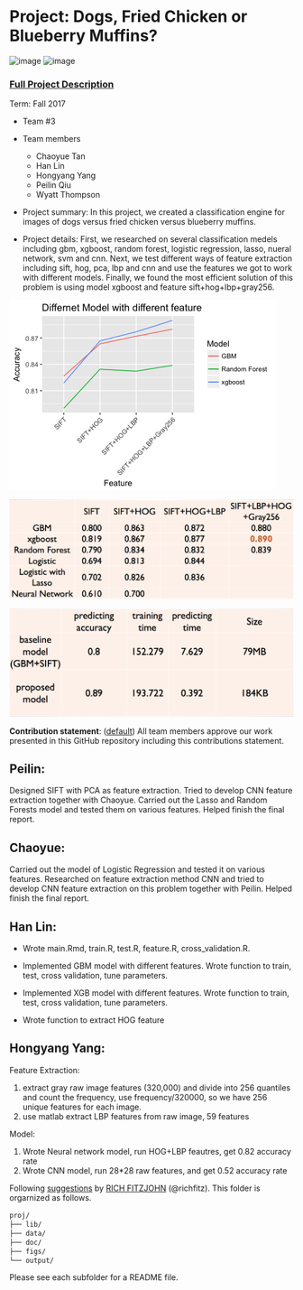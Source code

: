 # Project: Dogs, Fried Chicken or Blueberry Muffins?
![image](figs/chicken.jpg)
![image](figs/muffin.jpg)

### [Full Project Description](doc/project3_desc.md)

Term: Fall 2017

+ Team #3
+ Team members
	+ Chaoyue Tan
    + Han Lin 
    + Hongyang Yang
    + Peilin Qiu
    + Wyatt Thompson


+ Project summary: In this project, we created a classification engine for images of dogs versus fried chicken versus blueberry muffins.

+ Project details: First, we researched on several classification medels including gbm, xgboost, random forest, logistic regression, lasso, nueral network, svm and cnn. Next, we test different ways of feature extraction including sift, hog, pca, lbp and cnn and use the features we got to work with different models. Finally, we found the most efficient solution of this problem is using model xgboost and feature sift+hog+lbp+gray256.

![image](figs/mode_vs_feature.png)


![image](figs/models_vs_feature.png)
	
![image](figs/base_vs_new.png)


**Contribution statement**: ([default](doc/a_note_on_contributions.md)) All team members approve our work presented in this GitHub repository including this contributions statement. 

## Peilin: 

Designed SIFT with PCA as feature extraction. Tried to develop CNN feature extraction together with Chaoyue. Carried out the Lasso and Random Forests model and tested them on various features. Helped finish the final report.

## Chaoyue: 

Carried out the model of Logistic Regression and tested it on various features. Researched on feature extraction method CNN and tried to develop CNN feature extraction on this problem together with Peilin. Helped finish the final report.

## Han Lin: 

* Wrote main.Rmd, train.R, test.R, feature.R, cross_validation.R.

* Implemented GBM model with different features. Wrote function to train, test, cross validation, tune parameters.

* Implemented XGB model with different features. Wrote function to train, test, cross validation, tune parameters.

* Wrote function to extract HOG feature 

## Hongyang Yang:

Feature Extraction: 
1. extract gray raw image features (320,000) and divide into 256 quantiles and count the frequency, use frequency/320000, so we have 256 unique features for each image.
2. use matlab extract LBP features from raw image, 59 features

Model:
1. Wrote Neural network model, run HOG+LBP feautres, get 0.82 accuracy rate
2. Wrote CNN model, run 28*28 raw features, and get 0.52 accuracy rate

Following [suggestions](http://nicercode.github.io/blog/2013-04-05-projects/) by [RICH FITZJOHN](http://nicercode.github.io/about/#Team) (@richfitz). This folder is orgarnized as follows.

```
proj/
├── lib/
├── data/
├── doc/
├── figs/
└── output/
```

Please see each subfolder for a README file.
